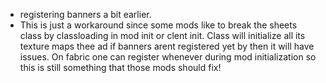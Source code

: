 - registering banners a bit earlier.
- This is just a workaround since some mods like to break the sheets class by classloading in mod init or clent init. Class will initialize all its texture maps thee ad if banners arent registered yet by then it will have issues. On fabric one can register whenever during mod initialization so this is still something that those mods should fix!